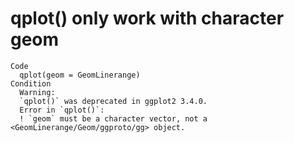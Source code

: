 # qplot() only work with character geom

    Code
      qplot(geom = GeomLinerange)
    Condition
      Warning:
      `qplot()` was deprecated in ggplot2 3.4.0.
      Error in `qplot()`:
      ! `geom` must be a character vector, not a <GeomLinerange/Geom/ggproto/gg> object.

